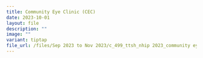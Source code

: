```yaml
---
title: Community Eye Clinic (CEC)
date: 2023-10-01
layout: file
description: ""
image: ""
variant: tiptap
file_url: /files/Sep 2023 to Nov 2023/c_499_ttsh_nhip 2023_community eye clinic (cec).pdf
---
```

